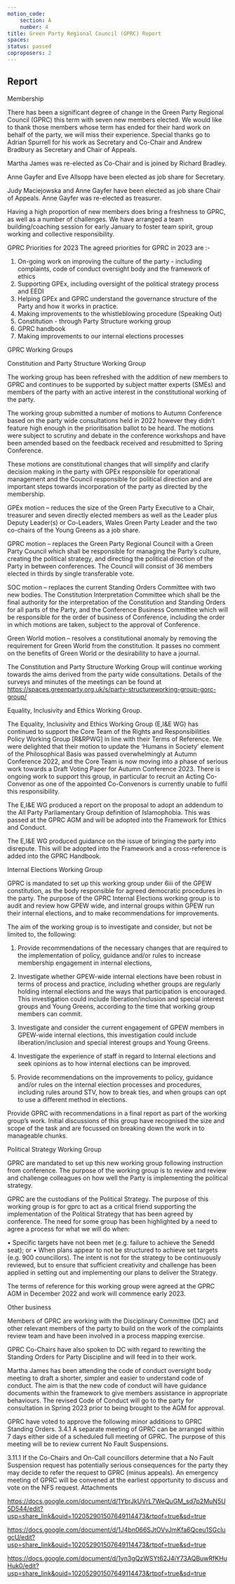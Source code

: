```yaml
---
motion_code:
	section: A
	number: 4
title: Green Party Regional Council (GPRC) Report
spaces:
status: passed
coproposers: 2
---
```

## Report
Membership

There has been a significant degree of change in the Green Party Regional Council (GPRC) this term with seven new members elected. We would like to thank those members whose term has ended for their hard work on behalf of the party, we will miss their experience. Special thanks go to Adrian Spurrell for his work as Secretary and Co-Chair and Andrew Bradbury as Secretary and Chair of Appeals.

Martha James was re-elected as Co-Chair and is joined by Richard Bradley.

Anne Gayfer and Eve Allsopp have been elected as job share for Secretary.

Judy Maciejowska and Anne Gayfer have been elected as job share Chair of Appeals.
Anne Gayfer was re-elected as treasurer.

Having a high proportion of new members does bring a freshness to GPRC, as well as a number of challenges. We have arranged a team building/coaching session for early January to foster team spirit, group working and collective responsibility.

GPRC Priorities for 2023
The agreed priorities for GPRC in 2023 are :-

1. On-going work on improving the culture of the party - including complaints, code of conduct oversight body and the framework of ethics
2. Supporting GPEx, including oversight of the political strategy process and EEDI
3. Helping GPEx and GPRC understand the governance structure of the Party and how it works in practice.
4. Making improvements to the whistleblowing procedure (Speaking Out)
5. Constitution - through Party Structure working group
6. GPRC handbook
7. Making improvements to our internal elections processes

GPRC Working Groups

Constitution and Party Structure Working Group

The working group has been refreshed with the addition of new members to GPRC and continues to be supported by subject matter experts (SMEs) and members of the party with an active interest in the constitutional working of the party.

The working group submitted a number of motions to Autumn Conference based on the party wide consultations held in 2022 however they didn’t feature high enough in the prioritisation ballot to be heard. The motions were subject to scrutiny and debate in the conference workshops and have been amended based on the feedback received and resubmitted to Spring Conference.

These motions are constitutional changes that will simplify and clarify decision making in the party with GPEx responsible for operational management and the Council responsible for political direction and are important steps towards incorporation of the party as directed by the membership.

GPEx motion – reduces the size of the Green Party Executive to a Chair, treasurer and seven directly elected members as well as the Leader plus Deputy Leader(s) or Co-Leaders, Wales Green Party Leader and the two co-chairs of the Young Greens as a job share.

GPRC motion – replaces the Green Party Regional Council with a Green Party Council which shall be responsible for managing the Party’s culture, creating the political strategy, and directing the political direction of the Party in between conferences. The Council will consist of 36 members elected in thirds by single  transferable vote.

SOC motion – replaces the current Standing Orders Committee with two new bodies. The Constitution Interpretation Committee which shall be the final authority for the interpretation of the Constitution and Standing Orders for all parts of the Party, and the Conference Business Committee which will be responsible for the order of business of Conference, including the order in which motions are taken, subject to the approval of Conference.

Green World motion – resolves a constitutional anomaly by removing the requirement for Green World from the constitution. It passes no comment on the benefits of Green World or the desirability to have a journal.

The Constitution and Party Structure Working Group will continue working towards the aims derived from the party wide consultations. Details of the surveys and minutes of the meetings can be found at https://spaces.greenparty.org.uk/s/party-structureworking-group-gorc-group/

Equality, Inclusivity and Ethics Working Group.

The Equality, Inclusivity and Ethics Working Group (E,I&E WG) has continued to support the Core Team of the Rights and Responsibilities Policy Working Group [R&RPWG] in line with their Terms of Reference. We were delighted that their motion to update the ‘Humans in Society’ element of the Philosophical Basis was passed overwhelmingly at Autumn Conference 2022, and the Core Team is now moving into a phase of serious work towards a Draft Voting Paper for Autumn Conference 2023. There is ongoing work to support this group, in particular to recruit an Acting Co-Convenor as one of the appointed Co-Convenors is currently unable to fulfil this responsibility.

The E,I&E WG produced a report on the proposal to adopt an addendum to the All Party Parliamentary Group definition of Islamophobia. This was passed at the GPRC AGM and will be adopted into the Framework for Ethics and Conduct.

The E,I&E WG produced guidance on the issue of bringing the party into disrepute. This will be adopted into the Framework and a cross-reference is added into the GPRC Handbook.

Internal Elections Working Group

GPRC is mandated to set up this working group under 6iii of the GPEW constitution, as the body  responsible for agreed democratic procedures in the party.
The purpose of the GPRC Internal Elections working group is to audit and review how GPEW wide,  and internal groups within GPEW run their internal elections, and to make recommendations for  improvements.

The aim of the working group is to investigate and consider, but not be limited to, the following:

1. Provide recommendations of the necessary changes that are required to the implementation of  policy, guidance and/or rules to increase membership engagement in internal elections,

2. Investigate whether GPEW-wide internal elections have been robust in terms of process and  practice, including whether groups are regularly holding internal elections and the ways that  participation is encouraged. This investigation could include liberation/inclusion and special interest  groups and Young Greens, according to the time that working group members can commit.

3. Investigate and consider the current engagement of GPEW members in GPEW-wide internal  elections, this investigation could include liberation/inclusion and special interest groups and Young  Greens.

4. Investigate the experience of staff in regard to Internal elections and seek opinions as to how  internal elections can be improved.

5. Provide recommendations on the improvements to policy, guidance and/or rules on the internal  election processes and procedures, including rules around STV, how to break ties, and when groups  can opt to use a different method in elections.

Provide GPRC with recommendations in a final report as part of the working group’s work.
Initial discussions of this group have recognised the size and scope of the task and are focussed on breaking down the work in to manageable chunks.

Political Strategy Working Group

GPRC are mandated to set up this new working group following instruction from conference.
The purpose of the working group is to review and review and challenge colleagues on how well the Party is implementing the political strategy.

GPRC are the custodians of the Political Strategy.  The purpose of this working group is for gprc to act as a critical friend supporting the implementation of the Political Strategy that has been agreed by conference.  The need for some group has been highlighted by a need to agree a process for what we will do when:

•	Specific targets have not been met (e.g. failure to achieve the Senedd seat); or
•	When plans appear to not be structured to achieve set targets (e.g. 900 councillors).
The intent is not for the strategy to be continuously reviewed, but to ensure that sufficient creativity and challenge has been applied in setting out and implementing our plans to deliver the Strategy.

The terms of reference for this working group were agreed at the GPRC AGM in December 2022 and work will commence early 2023.

Other business

Members of GPRC are working with the Disciplinary Committee (DC) and other relevant members of the party to build on the work of the complaints review team and have been involved in a process mapping exercise.

GPRC Co-Chairs have also spoken to DC with regard to rewriting the Standing Orders for Party Discipline and will feed in to their work.

Martha James has been attending the code of conduct oversight body meeting to draft a shorter, simpler and easier to understand code of conduct.  The aim is that the new code of conduct will have guidance documents within the framework to give members assistance in appropriate behaviours. The revised Code of Conduct will go to the party for consultation in Spring 2023 prior to being brought to the AGM for approval.

GPRC have voted to approve the following minor additions to GPRC Standing Orders.
3.4.1 A separate meeting of GPRC can be arranged within 7 days either side of a scheduled full meeting of GPRC. The purpose of this meeting will be to review current No Fault Suspensions.

3.11.1 If the Co-Chairs and On-Call councillors determine that a No Fault Suspension request has potentially serious consequences for the party they may decide to refer the request to GPRC (minus appeals). An emergency meeting of GPRC will be convened at the earliest opportunity  to discuss and vote on the NFS request.
Attachments

https://docs.google.com/document/d/1YbrJkUVrL7WeQuGM_sd7p2MuN5U5D544/edit?usp=share_link&ouid=102052901507649114473&rtpof=true&sd=true

https://docs.google.com/document/d/1J4bn066SJtOVvJmKfa6Qceu1SGclugcU/edit?usp=share_link&ouid=102052901507649114473&rtpof=true&sd=true

https://docs.google.com/document/d/1yn3gQzWSYt62J4iY73AQBuwRfKHuHuk0/edit?usp=share_link&ouid=102052901507649114473&rtpof=true&sd=true
